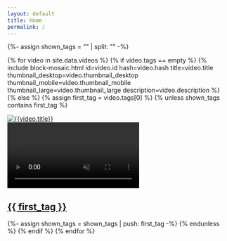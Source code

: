 ```yaml
---
layout: default
title: Home
permalink: /
---
```


<div class="grid">
  {%- assign shown_tags = "" | split: "" -%}

  {% for video in site.data.videos %}
    {% if video.tags == empty %}
      {% include block-mosaic.html
          id=video.id
          hash=video.hash
          title=video.title
          thumbnail_desktop=video.thumbnail_desktop
          thumbnail_mobile=video.thumbnail_mobile
          thumbnail_large=video.thumbnail_large
          description=video.description %}
    {% else %}
      {% assign first_tag = video.tags[0] %}
      {% unless shown_tags contains first_tag %}
        <div class="grid-item-mosaic link" data-id="{{video.id}}">
          <a href="{{ '/' | append: first_tag | slugify: 'pretty' | relative_url }}">
            <img
              src="{{video.thumbnail_desktop}}"
              srcset="
                  {{video.thumbnail_mobile}} 640w,
                  {{video.thumbnail_desktop}} 960w,
                  {{video.thumbnail_large}} 1280w"
              sizes="(max-width: 600px) 640px, (max-width: 1024px) 960px, 1280px"
              alt="{{video.title}}"
              loading="lazy" />
            <div class="overlay">
              <video muted loop preload="none" playsinline></video>
              <h2>{{ first_tag }}</h2>
            </div>
          </a>
        </div>
        {%- assign shown_tags = shown_tags | push: first_tag -%}
      {% endunless %}
    {% endif %}
  {% endfor %}
</div>